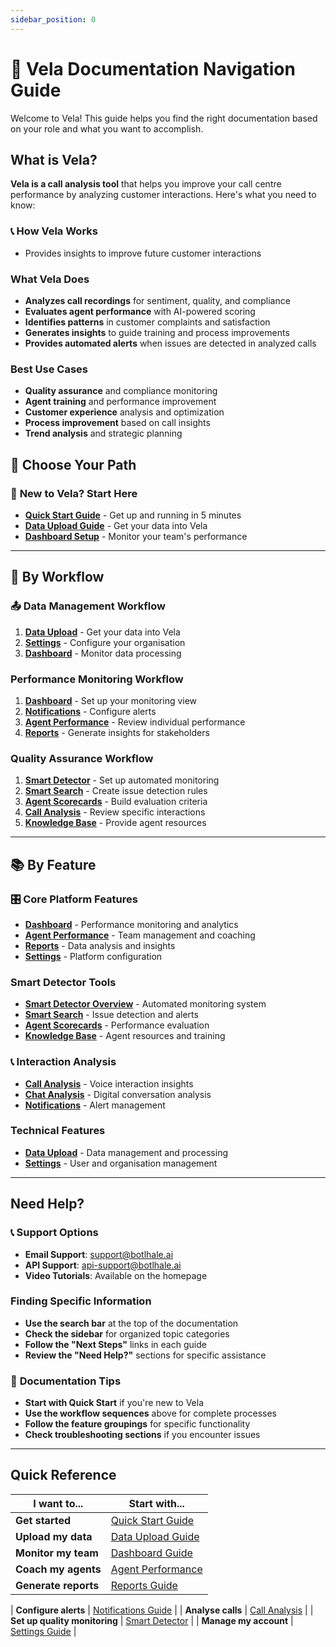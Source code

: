 ```yaml
---
sidebar_position: 0
---
```


# 🧭 Vela Documentation Navigation Guide

Welcome to Vela! This guide helps you find the right documentation based on your role and what you want to accomplish.

## What is Vela?

**Vela is a call analysis tool** that helps you improve your call centre performance by analyzing customer interactions. Here's what you need to know:

### 📞 **How Vela Works**
- Provides insights to improve future customer interactions

### **What Vela Does**
- **Analyzes call recordings** for sentiment, quality, and compliance
- **Evaluates agent performance** with AI-powered scoring
- **Identifies patterns** in customer complaints and satisfaction
- **Generates insights** to guide training and process improvements
- **Provides automated alerts** when issues are detected in analyzed calls

### **Best Use Cases**
- **Quality assurance** and compliance monitoring
- **Agent training** and performance improvement
- **Customer experience** analysis and optimization
- **Process improvement** based on call insights
- **Trend analysis** and strategic planning

## 👥 Choose Your Path

### 🚀 **New to Vela? Start Here**
- **[Quick Start Guide](./quick-start.md)** - Get up and running in 5 minutes
- **[Data Upload Guide](./data-upload.md)** - Get your data into Vela
- **[Dashboard Setup](./dashboard.md)** - Monitor your team's performance

---

## 🔄 **By Workflow**

### 📤 **Data Management Workflow**
1. **[Data Upload](./data-upload.md)** - Get your data into Vela
2. **[Settings](./settings.md)** - Configure your organisation
3. **[Dashboard](./dashboard.md)** - Monitor data processing


### **Performance Monitoring Workflow**
1. **[Dashboard](./dashboard.md)** - Set up your monitoring view
2. **[Notifications](./notifications.md)** - Configure alerts
3. **[Agent Performance](./agents.md)** - Review individual performance
4. **[Reports](./reports.md)** - Generate insights for stakeholders

### **Quality Assurance Workflow**
1. **[Smart Detector](./smart-detector-overview.md)** - Set up automated monitoring
2. **[Smart Search](./smart-search-guide.md)** - Create issue detection rules
3. **[Agent Scorecards](./agent-scorecard-guide.md)** - Build evaluation criteria
4. **[Call Analysis](./calls.md)** - Review specific interactions
5. **[Knowledge Base](./knowledge-base-guide.md)** - Provide agent resources



---

## 📚 **By Feature**

### 🎛️ **Core Platform Features**
- **[Dashboard](./dashboard.md)** - Performance monitoring and analytics
- **[Agent Performance](./agents.md)** - Team management and coaching
- **[Reports](./reports.md)** - Data analysis and insights
- **[Settings](./settings.md)** - Platform configuration

### **Smart Detector Tools**
- **[Smart Detector Overview](./smart-detector-overview.md)** - Automated monitoring system
- **[Smart Search](./smart-search-guide.md)** - Issue detection and alerts
- **[Agent Scorecards](./agent-scorecard-guide.md)** - Performance evaluation
- **[Knowledge Base](./knowledge-base-guide.md)** - Agent resources and training

### 📞 **Interaction Analysis**
- **[Call Analysis](./calls.md)** - Voice interaction insights
- **[Chat Analysis](./chats.md)** - Digital conversation analysis
- **[Notifications](./notifications.md)** - Alert management

### **Technical Features**
- **[Data Upload](./data-upload.md)** - Data management and processing
- **[Settings](./settings.md)** - User and organisation management

---

## **Need Help?**

### 📞 **Support Options**
- **Email Support**: support@botlhale.ai
- **API Support**: api-support@botlhale.ai
- **Video Tutorials**: Available on the homepage

### **Finding Specific Information**
- **Use the search bar** at the top of the documentation
- **Check the sidebar** for organized topic categories
- **Follow the "Next Steps"** links in each guide
- **Review the "Need Help?"** sections for specific assistance

### 📖 **Documentation Tips**
- **Start with Quick Start** if you're new to Vela
- **Use the workflow sequences** above for complete processes
- **Follow the feature groupings** for specific functionality
- **Check troubleshooting sections** if you encounter issues

---

## **Quick Reference**

| **I want to...** | **Start with...** |
|------------------|-------------------|
| **Get started** | [Quick Start Guide](./quick-start.md) |
| **Upload my data** | [Data Upload Guide](./data-upload.md) |
| **Monitor my team** | [Dashboard Guide](./dashboard.md) |
| **Coach my agents** | [Agent Performance](./agents.md) |
| **Generate reports** | [Reports Guide](./reports.md) |

| **Configure alerts** | [Notifications Guide](./notifications.md) |
| **Analyse calls** | [Call Analysis](./calls.md) |
| **Set up quality monitoring** | [Smart Detector](./smart-detector-overview.md) |
| **Manage my account** | [Settings Guide](./settings.md) |
